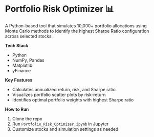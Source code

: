 # Portfolio Risk Optimizer 📊

A Python-based tool that simulates 10,000+ portfolio allocations using Monte Carlo methods to identify the highest Sharpe Ratio configuration across selected stocks.

**Tech Stack**
- Python
- NumPy, Pandas
- Matplotlib
- yFinance

**Key Features**
- Calculates annualized return, risk, and Sharpe ratio
- Visualizes portfolio scatter plots by risk-return
- Identifies optimal portfolio weights with highest Sharpe ratio

**How to Run**
1. Clone the repo
2. Run `Portfolio_Risk_Optimizer.ipynb` in Jupyter
3. Customize stocks and simulation settings as needed
